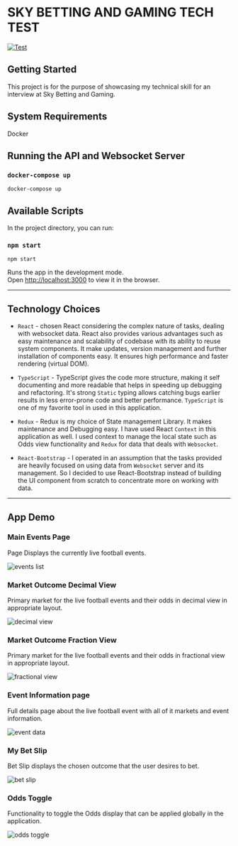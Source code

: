 # SKY BETTING AND GAMING TECH TEST

[![Test](https://github.com/kiruba48/SKY_TECHTEST/actions/workflows/test.yml/badge.svg)](https://github.com/kiruba48/SKY_TECHTEST/actions/workflows/test.yml)

## Getting Started

This project is for the purpose of showcasing my technical skill for an interview at Sky Betting and Gaming.

## System Requirements

Docker

## Running the API and Websocket Server

### `docker-compose up`

```
docker-compose up
```

## Available Scripts

In the project directory, you can run:

### `npm start`

```
npm start
```

Runs the app in the development mode.\
Open [http://localhost:3000](http://localhost:3000) to view it in the browser.

---

## Technology Choices

- `React` - chosen React considering the complex nature of tasks, dealing with websocket data. React also provides various advantages such as easy maintenance and scalability of codebase with its ability to reuse system components. It make updates, version management and further installation of components easy. It ensures high performance and faster rendering (virtual DOM).

- `TypeScript` - TypeScript gives the code more structure, making it self documenting and more readable that helps in speeding up debugging and refactoring. It's strong `Static` typing allows catching bugs earlier results in less error-prone code and better performance. `TypeScript` is one of my favorite tool in used in this application.

- `Redux` - Redux is my choice of State management Library. It makes maintenance and Debugging easy. I have used React `Context` in this application as well. I used context to manage the local state such as Odds view functionality and `Redux` for data that deals with `Websocket`.

- `React-Bootstrap` - I operated in an assumption that the tasks provided are heavily focused on using data from `Websocket` server and its management. So I decided to use React-Bootstrap instead of building the UI component from scratch to concentrate more on working with data.

---

## App Demo

### Main Events Page

Page Displays the currently live football events.

![events list](images/eventsList.png)

### Market Outcome Decimal View

Primary market for the live football events and their odds in decimal view in appropriate layout.

![decimal view](images/marketOutcome_Decimal.png)

### Market Outcome Fraction View

Primary market for the live football events and their odds in fractional view in appropriate layout.

![fractional view](images/marketOutcome_Fraction.png)

### Event Information page

Full details page about the live football event with all of it markets and event information.

![event data](images/eventData.png)

### My Bet Slip

Bet Slip displays the chosen outcome that the user desires to bet.

![bet slip](images/myBetSlip.png)

### Odds Toggle

Functionality to toggle the Odds display that can be applied globally in the application.

![odds toggle](images/oddsToggle.png)
